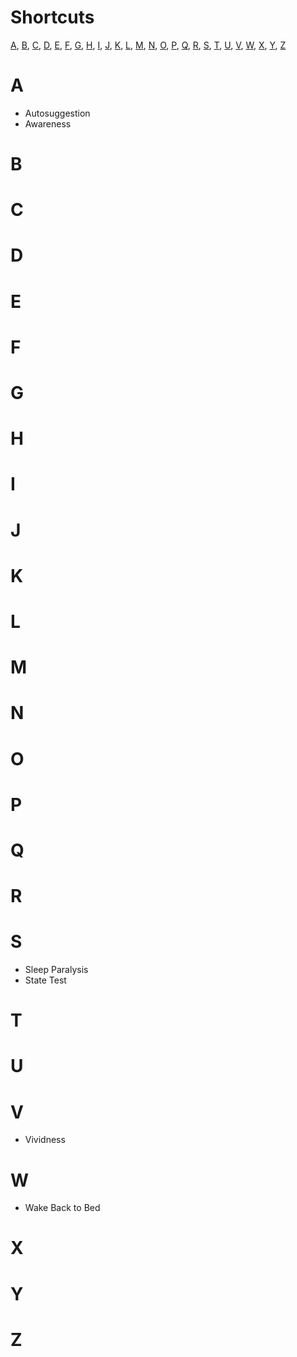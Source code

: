 # Shortcuts
[A](https://github.com/dreamcafedevs/Dictionary/blob/main/list.md#a), [B](https://github.com/dreamcafedevs/Dictionary/blob/main/list.md#b), [C](https://github.com/dreamcafedevs/Dictionary/blob/main/list.md#c), [D](https://github.com/dreamcafedevs/Dictionary/blob/main/list.md#d), [E](https://github.com/dreamcafedevs/Dictionary/blob/main/list.md#e), [F](https://github.com/dreamcafedevs/Dictionary/blob/main/list.md#f), [G](https://github.com/dreamcafedevs/Dictionary/blob/main/list.md#g), [H](https://github.com/dreamcafedevs/Dictionary/blob/main/list.md#h), [I](https://github.com/dreamcafedevs/Dictionary/blob/main/list.md#i), [J](https://github.com/dreamcafedevs/Dictionary/blob/main/list.md#j), [K](https://github.com/dreamcafedevs/Dictionary/blob/main/list.md#k), [L](https://github.com/dreamcafedevs/Dictionary/blob/main/list.md#l), [M](https://github.com/dreamcafedevs/Dictionary/blob/main/list.md#m), [N](https://github.com/dreamcafedevs/Dictionary/blob/main/list.md#n), [O](https://github.com/dreamcafedevs/Dictionary/blob/main/list.md#o), [P](https://github.com/dreamcafedevs/Dictionary/blob/main/list.md#p), [Q](https://github.com/dreamcafedevs/Dictionary/blob/main/list.md#q), [R](https://github.com/dreamcafedevs/Dictionary/blob/main/list.md#r), [S](https://github.com/dreamcafedevs/Dictionary/blob/main/list.md#s), [T](https://github.com/dreamcafedevs/Dictionary/blob/main/list.md#t), [U](https://github.com/dreamcafedevs/Dictionary/blob/main/list.md#u), [V](https://github.com/dreamcafedevs/Dictionary/blob/main/list.md#v), [W](https://github.com/dreamcafedevs/Dictionary/blob/main/list.md#w), [X](https://github.com/dreamcafedevs/Dictionary/blob/main/list.md#x), [Y](https://github.com/dreamcafedevs/Dictionary/blob/main/list.md#y), [Z](https://github.com/dreamcafedevs/Dictionary/blob/main/list.md#z)

# A
- Autosuggestion
- Awareness

# B

# C

# D

# E 

# F

# G

# H

# I

# J

# K

# L

# M 

# N

# O

# P

# Q

# R

# S
- Sleep Paralysis
- State Test

# T

# U 

# V 
- Vividness

# W
- Wake Back to Bed

# X

# Y

# Z
